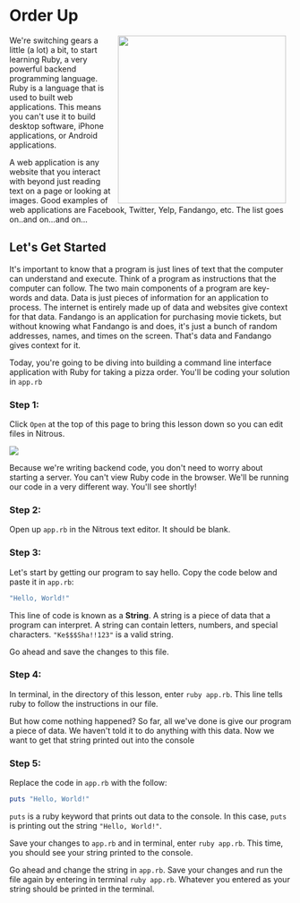 # Order Up

<img src="https://s3.amazonaws.com/after-school-assets/order-pizza.gif" align="right" width="300px" hspace="10">

We're switching gears a little (a lot) a bit, to start learning Ruby, a very powerful backend programming language. Ruby is a language that is used to built web applications. This means you can't use it to build desktop software, iPhone applications, or Android applications.

A web application is any website that you interact with beyond just reading text on a page or looking at images. Good examples of web applications are Facebook, Twitter, Yelp, Fandango, etc. The list goes on..and on...and on...

## Let's Get Started

It's important to know that a program is just lines of text that the computer can understand and execute. Think of a program as instructions that the computer can follow. The two main components of a program are key-words and data. Data is just pieces of information for an application to process. The internet is entirely made up of data and websites give context for that data. Fandango is an application for purchasing movie tickets, but without knowing what Fandango is and does, it's just a bunch of random addresses, names, and times on the screen. That's data and Fandango gives context for it.

Today, you're going to be diving into building a command line interface application with Ruby for taking a pizza order. You'll be coding your solution in `app.rb`

### Step 1:

Click `Open` at the top of this page to bring this lesson down so you can edit files in Nitrous.

<img src="https://s3.amazonaws.com/after-school-assets/new-open-in-nitrous.png">

Because we're writing backend code, you don't need to worry about starting a server. You can't view Ruby code in the browser. We'll be running our code in a very different way. You'll see shortly!

### Step 2:

Open up `app.rb` in the Nitrous text editor. It should be blank.


### Step 3:

Let's start by getting our program to say hello. Copy the code below and paste it in `app.rb`:

```ruby
"Hello, World!"
```
This line of code is known as a **String**. A string is a piece of data that a program can interpret. A string can contain letters, numbers, and special characters. `"Ke$$$Sha!!123"` is a valid string.

Go ahead and save the changes to this file. 


### Step 4:

In terminal, in the directory of this lesson, enter `ruby app.rb`. This line tells ruby to follow the instructions in our file. 

But how come nothing happened? So far, all we've done is give our program a piece of data. We haven't told it to do anything with this data. Now we want to get that string printed out into the console


### Step 5:

Replace the code in `app.rb` with the follow:

```ruby
puts "Hello, World!"
```

`puts` is a ruby keyword that prints out data to the console. In this case, `puts` is printing out the string `"Hello, World!"`. 

Save your changes to `app.rb` and in terminal, enter `ruby app.rb`. This time, you should see your string printed to the console.

Go ahead and change the string in `app.rb`. Save your changes and run the file again by entering in terminal `ruby app.rb`. Whatever you entered as your string should be printed in the terminal.

